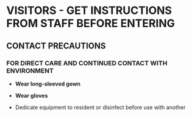 # VISITORS - GET INSTRUCTIONS FROM STAFF BEFORE ENTERING

## CONTACT PRECAUTIONS

### FOR DIRECT CARE AND CONTINUED CONTACT WITH ENVIRONMENT

- **Wear long-sleeved gown**

- **Wear gloves**

- Dedicate equipment to resident or disinfect before use with another